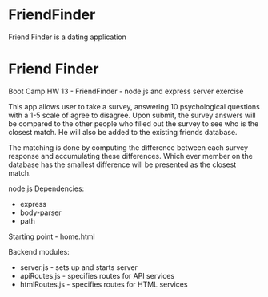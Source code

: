 # FriendFinder
Friend Finder is a dating application
# Friend Finder
Boot Camp HW 13 - FriendFinder - node.js and express server exercise

This app allows user to take a survey, answering 10 psychological questions with a 1-5 scale of agree to disagree. Upon submit, the survey answers will be compared to the other people who filled out the survey to see who is the closest match.  He will also be added to the existing friends database.

The matching is done by computing the difference between each survey response and accumulating these differences.  Which ever member on the database has the smallest difference will be presented as the closest match.  

node.js Dependencies:
- express
- body-parser
- path

Starting point - home.html

Backend modules:
- server.js - sets up and starts server
- apiRoutes.js - specifies routes for API services
- htmlRoutes.js - specifies routes for HTML services


